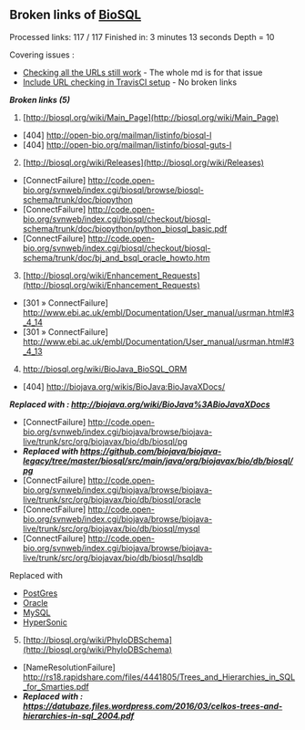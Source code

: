 ## Broken links of [BioSQL](http://biosql.org/)

Processed links: 117 / 117
Finished in: 3 minutes 13 seconds
Depth = 10

Covering issues : 
 * [Checking all the URLs still work](https://github.com/biosql/biosql.github.io/issues/6) - The whole md is for that issue
 * [Include URL checking in TravisCI setup](https://github.com/biosql/biosql.github.io/issues/4) - No broken links


***Broken links (5)***

1. [http://biosql.org/wiki/Main_Page](http://biosql.org/wiki/Main_Page)

  * [404]  http://open-bio.org/mailman/listinfo/biosql-l
  * [404]  http://open-bio.org/mailman/listinfo/biosql-guts-l

2. [http://biosql.org/wiki/Releases](http://biosql.org/wiki/Releases)

  * [ConnectFailure]  http://code.open-bio.org/svnweb/index.cgi/biosql/browse/biosql-schema/trunk/doc/biopython
  * [ConnectFailure]  http://code.open-bio.org/svnweb/index.cgi/biosql/checkout/biosql-schema/trunk/doc/biopython/python_biosql_basic.pdf
  * [ConnectFailure]  http://code.open-bio.org/svnweb/index.cgi/biosql/checkout/biosql-schema/trunk/doc/bj_and_bsql_oracle_howto.htm

3. [http://biosql.org/wiki/Enhancement_Requests](http://biosql.org/wiki/Enhancement_Requests)

  * [301 » ConnectFailure]  http://www.ebi.ac.uk/embl/Documentation/User_manual/usrman.html#3_4_14
  * [301 » ConnectFailure]  http://www.ebi.ac.uk/embl/Documentation/User_manual/usrman.html#3_4_13

4. [http://biosql.org/wiki/BioJava_BioSQL_ORM ](http://biosql.org/wiki/BioJava_BioSQL_ORM )

  * [404]  http://biojava.org/wikis/BioJava:BioJavaXDocs/
  
  ***Replaced with : http://biojava.org/wiki/BioJava%3ABioJavaXDocs***
  
  * [ConnectFailure]  http://code.open-bio.org/svnweb/index.cgi/biojava/browse/biojava-live/trunk/src/org/biojavax/bio/db/biosql/pg
  * ***Replaced with https://github.com/biojava/biojava-legacy/tree/master/biosql/src/main/java/org/biojavax/bio/db/biosql/pg***
  * [ConnectFailure]  http://code.open-bio.org/svnweb/index.cgi/biojava/browse/biojava-live/trunk/src/org/biojavax/bio/db/biosql/oracle
  * [ConnectFailure]  http://code.open-bio.org/svnweb/index.cgi/biojava/browse/biojava-live/trunk/src/org/biojavax/bio/db/biosql/mysql
  * [ConnectFailure]  http://code.open-bio.org/svnweb/index.cgi/biojava/browse/biojava-live/trunk/src/org/biojavax/bio/db/biosql/hsqldb
  
 Replaced with 
  -   [PostGres](https://github.com/biojava/biojava-legacy/tree/master/biosql/src/main/java/org/biojavax/bio/db/biosql/pg)
-   [Oracle](https://github.com/biojava/biojava-legacy/tree/master/biosql/src/main/java/org/biojavax/bio/db/biosql/oracle)
-   [MySQL](https://github.com/biojava/biojava-legacy/tree/master/biosql/src/main/java/org/biojavax/bio/db/biosql/mysql)
-   [HyperSonic](https://github.com/biojava/biojava-legacy/tree/master/biosql/src/main/java/org/biojavax/bio/db/biosql/hsqldb) 

5. [http://biosql.org/wiki/PhyloDBSchema](http://biosql.org/wiki/PhyloDBSchema)

  * [NameResolutionFailure]  http://rs18.rapidshare.com/files/4441805/Trees_and_Hierarchies_in_SQL_for_Smarties.pdf
  * ***Replaced with : https://datubaze.files.wordpress.com/2016/03/celkos-trees-and-hierarchies-in-sql_2004.pdf***

